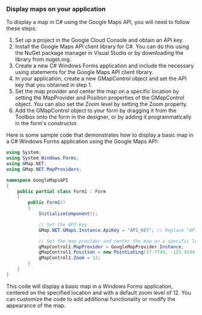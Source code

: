 ### Display maps on your application

To display a map in C# using the Google Maps API, you will need to follow these steps:

1. Set up a project in the Google Cloud Console and obtain an API key.
2. Install the Google Maps API client library for C#. You can do this using the NuGet package manager in Visual Studio or by downloading the library from nuget.org.
3. Create a new C# Windows Forms application and include the necessary using statements for the Google Maps API client library.
4. In your application, create a new GMapControl object and set the API key that you obtained in step 1.
5. Set the map provider and center the map on a specific location by setting the MapProvider and Position properties of the GMapControl object. You can also set the Zoom level by setting the Zoom property.
6. Add the GMapControl object to your form by dragging it from the Toolbox onto the form in the designer, or by adding it programmatically in the form's constructor.

Here is some sample code that demonstrates how to display a basic map in a C# Windows Forms application using the Google Maps API:


```csharp
using System;
using System.Windows.Forms;
using GMap.NET;
using GMap.NET.MapProviders;

namespace GoogleMapsAPI
{
    public partial class Form1 : Form
    {
        public Form1()
        {
            InitializeComponent();

            // Set the API key.
            GMap.NET.GMaps.Instance.ApiKey = "API_KEY"; // Replace "API_KEY" with your own API key.

            // Set the map provider and center the map on a specific location.
            gMapControl1.MapProvider = GoogleMapProvider.Instance;
            gMapControl1.Position = new PointLatLng(37.7749, -122.4194); // Coordinates for San Francisco, CA.
            gMapControl1.Zoom = 12;
        }
    }
}
```

This code will display a basic map in a Windows Forms application, centered on the specified location and with a default zoom level of 12. You can customize the code to add additional functionality or modify the appearance of the map.